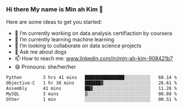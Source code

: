 ### Hi there My name is Min ah Kim 👋

Here are some ideas to get you started:

- 🔭 I’m currently working on data analysis certifiaction by coursera
- 🌱 I’m currently learning machine learning
- 👯 I’m looking to collaborate on data science projects
- 💬 Ask me about dogs
- 📫 How to reach me: www.linkedin.com/in/min-ah-kim-908421b7
- 😄 Pronouns: she/her/her

<!--START_SECTION:waka-->

```txt
Python        3 hrs 41 mins   ███████████████░░░░░░░░░░   60.14 %
Objective-C   1 hr 38 mins    ██████▓░░░░░░░░░░░░░░░░░░   26.61 %
Assembly      41 mins         ██▓░░░░░░░░░░░░░░░░░░░░░░   11.28 %
MySQL         3 mins          ▒░░░░░░░░░░░░░░░░░░░░░░░░   00.89 %
Other         1 min           ░░░░░░░░░░░░░░░░░░░░░░░░░   00.51 %
```

<!--END_SECTION:waka-->
